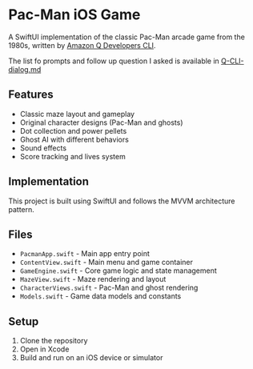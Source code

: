 # Pac-Man iOS Game

A SwiftUI implementation of the classic Pac-Man arcade game from the 1980s, written by [Amazon Q Developers CLI](https://docs.aws.amazon.com/amazonq/latest/qdeveloper-ug/command-line.html?trk=4b29643c-e00f-4ab6-ab9c-b1fb47aa1708&sc_channel=code).

The list fo prompts and follow up question I asked is available in [Q-CLI-dialog.md](Q-CLI-dialog.md)

## Features
- Classic maze layout and gameplay
- Original character designs (Pac-Man and ghosts)
- Dot collection and power pellets
- Ghost AI with different behaviors
- Sound effects
- Score tracking and lives system

## Implementation
This project is built using SwiftUI and follows the MVVM architecture pattern.

## Files
- `PacmanApp.swift` - Main app entry point
- `ContentView.swift` - Main menu and game container
- `GameEngine.swift` - Core game logic and state management
- `MazeView.swift` - Maze rendering and layout
- `CharacterViews.swift` - Pac-Man and ghost rendering
- `Models.swift` - Game data models and constants

## Setup
1. Clone the repository
2. Open in Xcode
3. Build and run on an iOS device or simulator
